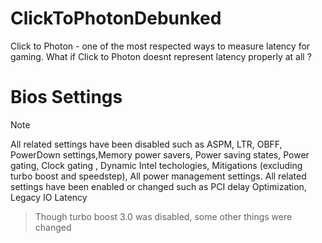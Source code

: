 # ClickToPhotonDebunked
Click to Photon - one of the most respected ways to measure latency for gaming. What if Click to Photon doesnt represent latency properly at all ?






# Bios Settings 

> [!NOTE]
> All related settings have been disabled such as  ASPM, LTR, OBFF, PowerDown settings,Memory power savers, Power saving states, Power gating, Clock gating , Dynamic Intel techologies, Mitigations (excluding turbo boost and speedstep), All power management settings.
> All related settings have been enabled or changed such as PCI delay Optimization, Legacy IO Latency 
> 

> Though turbo boost 3.0 was disabled, some other things were changed
